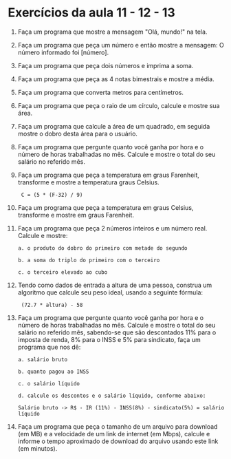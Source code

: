 # Exercícios da aula 11 - 12 - 13

1. Faça um programa que mostre a mensagem "Olá, mundo!" na tela.

2. Faça um programa que peça um número e então mostre a mensagem: O número informado foi [número].

3. Faça um programa que peça dois números e imprima a soma.

4. Faça um programa que peça as 4 notas bimestrais e mostre a média.

5. Faça um programa que converta metros para centímetros.

6. Faça um programa que peça o raio de um círculo, calcule e mostre sua área.

7. Faça um programa que calcule a área de um quadrado, em seguida mostre o dobro desta área para o usuário.

8. Faça um programa que pergunte quanto você ganha por hora e o número de horas trabalhadas no mês. Calcule e mostre o total do seu salário no referido mês.

9. Faça um programa que peça a temperatura em graus Farenheit, transforme e mostre a temperatura graus Celsius.

	    C = (5 * (F-32) / 9)

10. Faça um programa que peça a temperatura em graus Celsius, transforme e mostre em graus Farenheit.

11. Faça um programa que peça 2 números inteiros e um número real. Calcule e mostre:

        a. o produto do dobro do primeiro com metade do segundo

        b. a soma do triplo do primeiro com o terceiro

        c. o terceiro elevado ao cubo

12. Tendo como dados de entrada a altura de uma pessoa, construa um algoritmo que calcule seu peso ideal, usando a seguinte fórmula:

	     (72.7 * altura) - 58

13. Faça um programa que pergunte quanto você ganha por hora e o número de horas trabalhadas no mês. Calcule e mostre o total do seu salário no referido mês, sabendo-se que são descontados 11% para o imposta de renda, 8% para o INSS e 5% para sindicato, faça um programa que nos dê:

        a. salário bruto

        b. quanto pagou ao INSS

        c. o salário líquido

        d. calcule os descontos e o salário líquido, conforme abaixo:

        Salário bruto -> R$ - IR (11%) - INSS(8%) - sindicato(5%) = salário líquido

14. Faça um programa que peça o tamanho de um arquivo para download (em MB) e a velocidade de um link de internet (em Mbps), calcule e informe o tempo aproximado de download do arquivo usando este link (em minutos).
